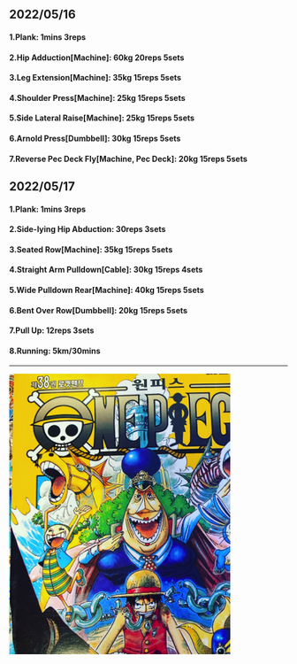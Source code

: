 ## 2022/05/16
#### 1.Plank: 1mins 3reps
#### 2.Hip Adduction\[Machine\]: 60kg 20reps 5sets
#### 3.Leg Extension\[Machine]: 35kg 15reps 5sets
#### 4.Shoulder Press\[Machine\]: 25kg 15reps 5sets
#### 5.Side Lateral Raise\[Machine\]: 25kg 15reps 5sets
#### 6.Arnold Press\[Dumbbell\]: 30kg 15reps 5sets
#### 7.Reverse Pec Deck Fly\[Machine, Pec Deck\]: 20kg 15reps 5sets

## 2022/05/17
#### 1.Plank: 1mins 3reps
#### 2.Side-lying Hip Abduction: 30reps 3sets
#### 3.Seated Row\[Machine\]: 35kg 15reps 5sets
#### 4.Straight Arm Pulldown\[Cable\]: 30kg 15reps 4sets
#### 5.Wide Pulldown Rear\[Machine\]: 40kg 15reps 5sets
#### 6.Bent Over Row\[Dumbbell\]: 20kg 15reps 5sets
#### 7.Pull Up: 12reps 3sets
#### 8.Running: 5km/30mins

---

<img src='./_resources/__038.png' width='400px' />
